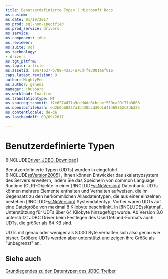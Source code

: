 ```yaml
---
title: Benutzerdefinierte Typen | Microsoft Docs
ms.custom: 
ms.date: 01/19/2017
ms.prod: sql-non-specified
ms.prod_service: drivers
ms.service: 
ms.component: jdbc
ms.reviewer: 
ms.suite: sql
ms.technology:
- drivers
ms.tgt_pltfrm: 
ms.topic: article
ms.assetid: 19a71b27-b788-43a3-a76d-fe3001a6f016
caps.latest.revision: 9
author: MightyPen
ms.author: genemi
manager: jhubbard
ms.workload: Inactive
ms.translationtype: MT
ms.sourcegitcommit: f7e6274d77a9cdd4de6cbcaef559ca99f77b3608
ms.openlocfilehash: ed2b0bb8227a1b430bcd30b1d41460862c8db325
ms.contentlocale: de-de
ms.lasthandoff: 09/09/2017

---
```

# <a name="user-defined-types"></a>Benutzerdefinierte Typen
[!INCLUDE[Driver_JDBC_Download](../../includes/driver_jdbc_download.md)]

  Benutzerdefinierte Typen (UDTs) wurden in eingeführt [!INCLUDE[ssVersion2005](../../includes/ssversion2005_md.md)] , Ihnen können Entwickler das skalartypsystem des Servers erweitern, indem Sie das Speichern von common Language Runtime (CLR)-Objekte in einer [!INCLUDE[ssNoVersion](../../includes/ssnoversion_md.md)] Datenbank. UDTs können mehrere Elemente enthalten und Verhalten aufweisen, die im Gegensatz zu den herkömmlichen Aliasdatentypen, die aus einer einzelnen bestehen [!INCLUDE[ssNoVersion](../../includes/ssnoversion_md.md)] Systemdatentyp. Vorher waren UDTs auf eine Dateigröße von maximal 8 Kilobyte beschränkt. In [!INCLUDE[ssKatmai](../../includes/sskatmai_md.md)], Unterstützung für UDTs über 64 Kilobyte hinzugefügt wurde. Ab Version 3.0 unterstützt JDBC Driver beim Festlegen des UserDefined-Formats auch UDTs, die größer als 64 KB sind.  
  
 UDTs mit genau oder weniger als 8.000 Byte verhalten sich also genau wie bisher. Größere UDTs werden aber unterstützt und zeigen ihre Größe als "unbegrenzt" an.  
  
## <a name="see-also"></a>Siehe auch  
 [Grundlegendes zu den Datentypen des JDBC-Treiber](../../connect/jdbc/understanding-the-jdbc-driver-data-types.md)  
  
  

